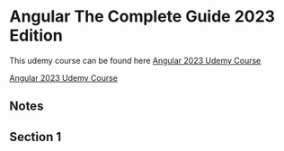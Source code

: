 # Angular The Complete Guide 2023 Edition

This udemy course can be found here [Angular 2023 Udemy Course](https://www.udemy.com/course/the-complete-guide-to-angular-2/)

<a href="https://www.udemy.com/course/the-complete-guide-to-angular-2/" target="_blank">Angular 2023 Udemy Course</a>

## Notes 

## Section 1

